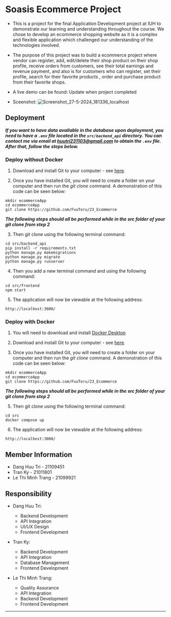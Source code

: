 # Soasis Ecommerce Project

- This is a project for the final Application Development project at IUH to demonstrate our learning and understanding throughout the course. We chose to develop an ecommerce shopping website as it is a complex and flexible application which challenged our understanding of the technologies involved.

- The purpose of this project was to build a ecommerce project where vendor can register, add, edit/delete their shop product on their shop profile, receive orders from customers, see their total earnings and revenue payment, and also is for customers who can register, set their profile, search for their favorite products , order and purchase product from their favorite shops.

- A live demo can be found: Update when project completed
- Sceenshot: ![Screenshot_27-5-2024_181336_localhost](https://github.com/FuuToru/23_Ecommerce/assets/104120017/e3bfc165-8bb0-4589-83fd-74477b241a2e)


## Deployment

**_If you want to have data available in the database upon deployment, you need to have a `.env` file located in the `src/backend_api` directory. You can contact me via email at huutri231103@gmail.com to obtain the `.env` file. After that, follow the steps below._**

### Deploy without Docker
1. Download and install Git to your computer - see [here](https://git-scm.com/book/en/v2/Getting-Started-Installing-Git).

2. Once you have installed Git, you will need to create a folder on your computer and then run the _git clone_ command. A demonstration of this code can be seen below:

```terminal
mkdir ecommerceApp
cd ecommerceApp
git clone https://github.com/FuuToru/23_Ecommerce
```
**_The following steps should all be performed while in the src folder of your git clone from step 2_**

3. Then git clone using the following terminal command:

```
cd src/backend_api
pip install -r requirements.txt
python manage.py makemigrations
python manage.py migrate
python manage.py runserver
```
4. Then you add a new terminal command and using the following command:

```
cd src/frontend
npm start
```

5. The application will now be viewable at the following address:

```url
http://localhost:3000/
```
### Deploy with Docker

1. You will need to download and install [Docker Desktop](https://www.docker.com/get-started)

2. Download and install Git to your computer - see [here](https://git-scm.com/book/en/v2/Getting-Started-Installing-Git).

3. Once you have installed Git, you will need to create a folder on your computer and then run the _git clone_ command. A demonstration of this code can be seen below:

```terminal
mkdir ecommerceApp
cd ecommerceApp
git clone https://github.com/FuuToru/23_Ecommerce
```
**_The following steps should all be performed while in the src folder of your git clone from step 2_**

5. Then git clone using the following terminal command:

```
cd src
docker compose up
```
6. The application will now be viewable at the following address:

```url
http://localhost:3000/
```

## Member Information

- Dang Huu Tri - 21109451
- Tran Ky - 21011801
- Le Thi Minh Trang - 21099921

## Responsibility

- Dang Huu Tri:
    - Backend Development
    - API Integration
    - UI/UX Design
    - Frontend Development

    
- Tran Ky:
    - Backend Development
    - API Integration
    - Database Management
    - Frontend Development

- Le Thi Minh Trang:
    - Quality Assurance
    - API Integration
    - Backend Development
    - Frontend Development


---
